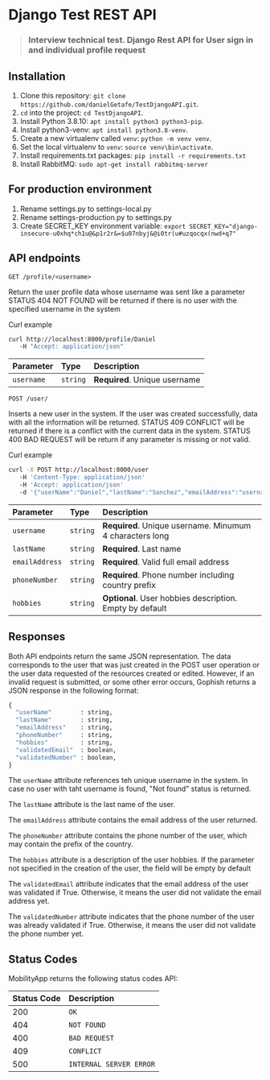 # Django Test REST API

> ### Interview technical test. Django Rest API for User sign in and individual profile request

## Installation

1. Clone this repository: `git clone https://github.com/danielGetafe/TestDjangoAPI.git`.
2. `cd` into the project: `cd TestDjangoAPI`.
3. Install Python 3.8.10: `apt install python3 python3-pip`.
4. Install python3-venv: `apt install python3.8-venv`.
5. Create a new virtualenv called `venv`: `python -m venv venv`.
6. Set the local virtualenv to `venv`: `source venv\bin\activate`.
7. Install requirements.txt packages: `pip install -r requirements.txt`
8. Install RabbitMQ: `sudo apt-get install rabbitmq-server`

## For production environment

1. Rename settings.py to settings-local.py
2. Rename settings-production.py to settings.py
3. Create SECRET_KEY environment variable: `export SECRET_KEY="django-insecure-u0xhq*ch1u@&p1r2r&=$u07nbyj&@i0tr(u#uzqocqx(nwd+q7"`

## API endpoints

```http
GET /profile/<username>
```

Return the user profile data whose username was sent like a parameter
STATUS 404 NOT FOUND will be returned if there is no user with the specified username in the system

Curl example

```bash
curl http://localhost:8000/profile/Daniel
   -H "Accept: application/json"
```

| Parameter  | Type     | Description                   |
| :--------- | :------- | :---------------------------- |
| `username` | `string` | **Required**. Unique username |

```http
POST /user/
```

Inserts a new user in the system. If the user was created successfully, data with all the information will be returned.
STATUS 409 CONFLICT will be returned if there is a conflict with the current data in the system.
STATUS 400 BAD REQUEST will be return if any parameter is missing or not valid.

Curl example

```bash
curl -X POST http://localhost:8000/user
   -H 'Content-Type: application/json'
   -H 'Accept: application/json'
   -d '{"userName":"Daniel","lastName":"Sanchez","emailAddress":"username@example.com","phoneNumber":"+34987506937","hobbies":"Document APIs in README.md files."}'
```

| Parameter      | Type     | Description                                              |
| :------------- | :------- | :------------------------------------------------------- |
| `username`     | `string` | **Required**. Unique username. Minumum 4 characters long |
| `lastName`     | `string` | **Required**. Last name                                  |
| `emailAddress` | `string` | **Required**. Valid full email address                   |
| `phoneNumber`  | `string` | **Required**. Phone number including country prefix      |
| `hobbies`      | `string` | **Optional**. User hobbies description. Empty by default |

## Responses

Both API endpoints return the same JSON representation. The data corresponds to the user that was just created in the POST user operation or the user data requested of the resources created or edited. However, if an invalid request is submitted, or some other error occurs, Gophish returns a JSON response in the following format:

```python
{
  "userName"        : string,
  "lastName"        : string,
  "emailAddress"    : string,
  "phoneNumber"     : string,
  "hobbies"         : string,
  "validatedEmail"  : boolean,
  "validatedNumber" : boolean,
}
```

The `userName` attribute references teh unique username in the system. In case no user with taht username is found, "Not found" status is returned.

The `lastName` attribute is the last name of the user.

The `emailAddress` attribute contains the email address of the user returned.

The `phoneNumber` attribute contains the phone number of the user, which may contain the prefix of the country.

The `hobbies` attribute is a description of the user hobbies. If the parameter not specified in the creation of the user, the field will be empty by default

The `validatedEmail` attribute indicates that the email address of the user was validated if True. Otherwise, it means the user did not validate the email address yet.

The `validatedNumber` attribute indicates that the phone number of the user was already validated if True. Otherwise, it means the user did not validate the phone number yet.

## Status Codes

MobilityApp returns the following status codes API:

| Status Code | Description             |
| :---------- | :---------------------- |
| 200         | `OK`                    |
| 404         | `NOT FOUND`             |
| 400         | `BAD REQUEST`           |
| 409         | `CONFLICT`              |
| 500         | `INTERNAL SERVER ERROR` |
